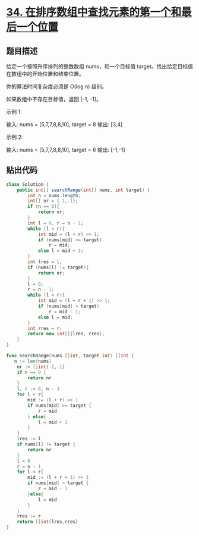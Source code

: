 # [34. 在排序数组中查找元素的第一个和最后一个位置](https://leetcode-cn.com/problems/find-first-and-last-position-of-element-in-sorted-array/)

## 题目描述

给定一个按照升序排列的整数数组 nums，和一个目标值 target。找出给定目标值在数组中的开始位置和结束位置。

你的算法时间复杂度必须是 O(log n) 级别。

如果数组中不存在目标值，返回 [-1, -1]。

示例 1:

输入: nums = [5,7,7,8,8,10], target = 8
输出: [3,4]

示例 2:

输入: nums = [5,7,7,8,8,10], target = 6
输出: [-1,-1]

## 贴出代码
```java
class Solution {
    public int[] searchRange(int[] nums, int target) {
        int n = nums.length;
        int[] nr = {-1,-1};
        if (n == 0){
            return nr;
        }
        int l = 0, r = n - 1;
        while (l < r){
            int mid = (l + r) >> 1;
            if (nums[mid] >= target)
                r = mid;
            else l = mid + 1;
        }
        int lres = l;
        if (nums[l] != target){
            return nr;
        }
        l = 0;
        r = n - 1;
        while (l < r){
            int mid = (l + r + 1) >> 1;
            if (nums[mid] > target)
                r = mid - 1;
            else l = mid;
        }
        int rres = r;
        return new int[]{lres, rres};
    }
}
```

```go
func searchRange(nums []int, target int) []int {
   n := len(nums)
	nr := []int{-1,-1}
	if n == 0 {
		return nr
	}
	l, r := 0, n - 1
	for l < r{
		mid := (l + r) >> 1
		if nums[mid] >= target {
			r = mid
		} else{
			l = mid + 1
		}
	}
	lres := l
	if nums[l] != target {
		return nr
	}
	l = 0
	r = n - 1
	for l < r{
		mid := (l + r + 1) >> 1
		if nums[mid] > target {
			r = mid - 1
		}else{
			l = mid
		}
	}
	rres := r
	return []int{lres,rres} 
}
```